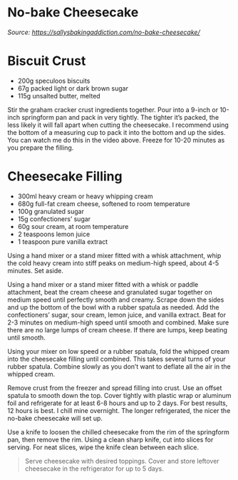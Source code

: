 # No-bake Cheesecake

*Source: https://sallysbakingaddiction.com/no-bake-cheesecake/*


# Biscuit Crust

- 200g speculoos biscuits
- 67g packed light or dark brown sugar
- 115g unsalted butter, melted

Stir the graham cracker crust ingredients together. Pour into a 9-inch or 10-inch springform pan and pack in very tightly. The tighter it’s packed, the less likely it will fall apart when cutting the cheesecake. I recommend using the bottom of a measuring cup to pack it into the bottom and up the sides. You can watch me do this in the video above. Freeze for 10-20 minutes as you prepare the filling.

# Cheesecake Filling

- 300ml heavy cream or heavy whipping cream
- 680g full-fat cream cheese, softened to room temperature
- 100g granulated sugar
- 15g confectioners’ sugar
- 60g sour cream, at room temperature
- 2 teaspoons lemon juice
- 1 teaspoon pure vanilla extract

Using a hand mixer or a stand mixer fitted with a whisk attachment, whip the cold heavy cream into stiff peaks on medium-high speed, about 4-5 minutes. Set aside.

Using a hand mixer or a stand mixer fitted with a whisk or paddle attachment, beat the cream cheese and granulated sugar together on medium speed until perfectly smooth and creamy. Scrape down the sides and up the bottom of the bowl with a rubber spatula as needed. Add the confectioners’ sugar, sour cream, lemon juice, and vanilla extract. Beat for 2-3 minutes on medium-high speed until smooth and combined. Make sure there are no large lumps of cream cheese. If there are lumps, keep beating until smooth.

Using your mixer on low speed or a rubber spatula, fold the whipped cream into the cheesecake filling until combined. This takes several turns of your rubber spatula. Combine slowly as you don’t want to deflate all the air in the whipped cream.

Remove crust from the freezer and spread filling into crust. Use an offset spatula to smooth down the top.
Cover tightly with plastic wrap or aluminum foil and refrigerate for at least 6-8 hours and up to 2 days. For best results, 12 hours is best. I chill mine overnight. The longer refrigerated, the nicer the no-bake cheesecake will set up.

Use a knife to loosen the chilled cheesecake from the rim of the springform pan, then remove the rim. Using a clean sharp knife, cut into slices for serving. For neat slices, wipe the knife clean between each slice.

> Serve cheesecake with desired toppings. Cover and store leftover cheesecake in the refrigerator for up to 5 days.